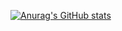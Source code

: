 [![Anurag's GitHub stats](https://github-readme-stats.vercel.app/api?username=ryanpratama14)](https://github.com/ryanpratama14/github-readme-stats)
